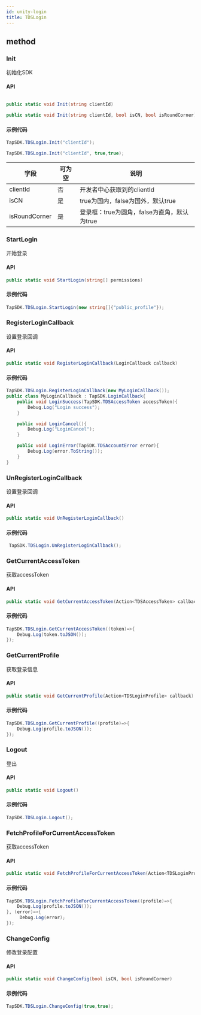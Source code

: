 ```yaml
---
id: unity-login
title: TDSLogin
---
```

## method
### Init
初始化SDK

#### API

```cs

public static void Init(string clientId)

public static void Init(string clientId, bool isCN, bool isRoundCorner)
```


#### 示例代码

```cs
TapSDK.TDSLogin.Init("clientId");

TapSDK.TDSLogin.Init("clientId", true,true);
```

| 字段        | 可为空 | 说明                                                           |
| --------- | --- | ------------------------------------------------------------ |
| clientId    | 否   | 开发者中心获取到的clientId |
| isCN    | 是   | true为国内，false为国外，默认true                                           |
| isRoundCorner | 是   | 登录框：true为圆角，false为直角，默认为true                     |

### StartLogin
开始登录

#### API

```cs
public static void StartLogin(string[] permissions)
```

#### 示例代码

```cs
TapSDK.TDSLogin.StartLogin(new string[]{"public_profile"});
```


### RegisterLoginCallback
设置登录回调

#### API

```cs
public static void RegisterLoginCallback(LoginCallback callback)
```

#### 示例代码

```cs
TapSDK.TDSLogin.RegisterLoginCallback(new MyLoginCallback());
public class MyLoginCallback : TapSDK.LoginCallback{
    public void LoginSuccess(TapSDK.TDSAccessToken accessToken){
        Debug.Log("Login success");
    }

    public void LoginCancel(){
        Debug.Log("LoginCancel");
    }

    public void LoginError(TapSDK.TDSAccountError error){
        Debug.Log(error.ToString());
    }
}
```



### UnRegisterLoginCallback
设置登录回调

#### API

```cs
public static void UnRegisterLoginCallback()
```

#### 示例代码

```cs
 TapSDK.TDSLogin.UnRegisterLoginCallback();
```

### GetCurrentAccessToken
获取accessToken

#### API

```cs
public static void GetCurrentAccessToken(Action<TDSAccessToken> callback)
```

#### 示例代码

```cs
TapSDK.TDSLogin.GetCurrentAccessToken((token)=>{
    Debug.Log(token.toJSON());
});
```

### GetCurrentProfile
获取登录信息

#### API

```cs
public static void GetCurrentProfile(Action<TDSLoginProfile> callback)
```

#### 示例代码

```cs
TapSDK.TDSLogin.GetCurrentProfile((profile)=>{
    Debug.Log(profile.toJSON());
});
```

### Logout
登出

#### API

```cs
public static void Logout()
```

#### 示例代码

```cs
TapSDK.TDSLogin.Logout();
```

### FetchProfileForCurrentAccessToken
获取accessToken
#### API

```cs
public static void FetchProfileForCurrentAccessToken(Action<TDSLoginProfile> callback, Action<string> errorCallback)
```

#### 示例代码

```cs
TapSDK.TDSLogin.FetchProfileForCurrentAccessToken((profile)=>{          
    Debug.Log(profile.toJSON());
}, (error)=>{
     Debug.Log(error);
});
```

### ChangeConfig
修改登录配置

#### API

```cs
public static void ChangeConfig(bool isCN, bool isRoundCorner)
```

#### 示例代码

```cs
TapSDK.TDSLogin.ChangeConfig(true,true);
```
